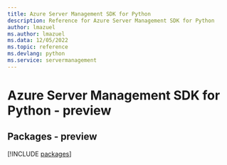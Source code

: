 ```yaml
---
title: Azure Server Management SDK for Python
description: Reference for Azure Server Management SDK for Python
author: lmazuel
ms.author: lmazuel
ms.data: 12/05/2022
ms.topic: reference
ms.devlang: python
ms.service: servermanagement
---
```

# Azure Server Management SDK for Python - preview
## Packages - preview
[!INCLUDE [packages](server-management-index.md)]